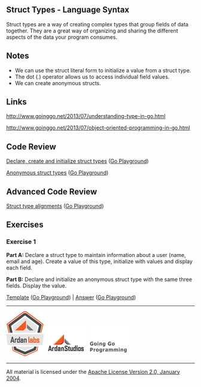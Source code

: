 ## Struct Types - Language Syntax

Struct types are a way of creating complex types that group fields of data together. They are a great way of organizing and sharing the different aspects of the data your program consumes.

## Notes

* We can use the struct literal form to initialize a value from a struct type.
* The dot (.) operator allows us to access individual field values.
* We can create anonymous structs.

## Links

http://www.goinggo.net/2013/07/understanding-type-in-go.html

http://www.goinggo.net/2013/07/object-oriented-programming-in-go.html

## Code Review

[Declare, create and initialize struct types](example1/example1.go) ([Go Playground](https://play.golang.org/p/TAX6NpPaEu))

[Anonymous struct types](example2/example2.go) ([Go Playground](https://play.golang.org/p/NtPpvGEN4W))

## Advanced Code Review

[Struct type alignments](advanced/example1/example1.go) ([Go Playground](http://play.golang.org/p/1CL1ACDipG))

## Exercises

### Exercise 1

**Part A:** Declare a struct type to maintain information about a user (name, email and age). Create a value of this type, initialize with values and display each field.

**Part B:** Declare and initialize an anonymous struct type with the same three fields. Display the value.

[Template](exercises/template1/template1.go) ([Go Playground](http://play.golang.org/p/ItPe2EEy9X)) | 
[Answer](exercises/exercise1/exercise1.go) ([Go Playground](http://play.golang.org/p/tnn-8hJPUd))

___
[![Ardan Labs](../../00-slides/images/ggt_logo.png)](http://www.ardanlabs.com)
[![Ardan Studios](../../00-slides/images/ardan_logo.png)](http://www.ardanstudios.com)
[![GoingGo Blog](../../00-slides/images/ggb_logo.png)](http://www.goinggo.net)
___
All material is licensed under the [Apache License Version 2.0, January 2004](http://www.apache.org/licenses/LICENSE-2.0).
